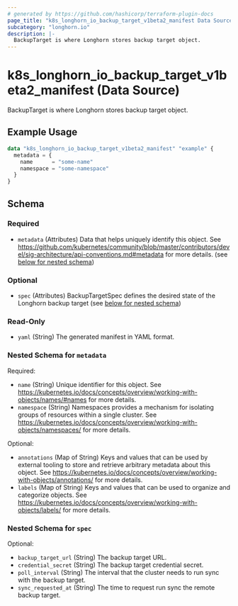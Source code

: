 ```yaml
---
# generated by https://github.com/hashicorp/terraform-plugin-docs
page_title: "k8s_longhorn_io_backup_target_v1beta2_manifest Data Source - terraform-provider-k8s"
subcategory: "longhorn.io"
description: |-
  BackupTarget is where Longhorn stores backup target object.
---
```


# k8s_longhorn_io_backup_target_v1beta2_manifest (Data Source)

BackupTarget is where Longhorn stores backup target object.

## Example Usage

```terraform
data "k8s_longhorn_io_backup_target_v1beta2_manifest" "example" {
  metadata = {
    name      = "some-name"
    namespace = "some-namespace"
  }
}
```

<!-- schema generated by tfplugindocs -->
## Schema

### Required

- `metadata` (Attributes) Data that helps uniquely identify this object. See https://github.com/kubernetes/community/blob/master/contributors/devel/sig-architecture/api-conventions.md#metadata for more details. (see [below for nested schema](#nestedatt--metadata))

### Optional

- `spec` (Attributes) BackupTargetSpec defines the desired state of the Longhorn backup target (see [below for nested schema](#nestedatt--spec))

### Read-Only

- `yaml` (String) The generated manifest in YAML format.

<a id="nestedatt--metadata"></a>
### Nested Schema for `metadata`

Required:

- `name` (String) Unique identifier for this object. See https://kubernetes.io/docs/concepts/overview/working-with-objects/names/#names for more details.
- `namespace` (String) Namespaces provides a mechanism for isolating groups of resources within a single cluster. See https://kubernetes.io/docs/concepts/overview/working-with-objects/namespaces/ for more details.

Optional:

- `annotations` (Map of String) Keys and values that can be used by external tooling to store and retrieve arbitrary metadata about this object. See https://kubernetes.io/docs/concepts/overview/working-with-objects/annotations/ for more details.
- `labels` (Map of String) Keys and values that can be used to organize and categorize objects. See https://kubernetes.io/docs/concepts/overview/working-with-objects/labels/ for more details.


<a id="nestedatt--spec"></a>
### Nested Schema for `spec`

Optional:

- `backup_target_url` (String) The backup target URL.
- `credential_secret` (String) The backup target credential secret.
- `poll_interval` (String) The interval that the cluster needs to run sync with the backup target.
- `sync_requested_at` (String) The time to request run sync the remote backup target.
